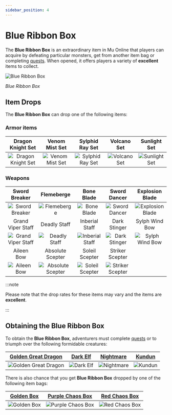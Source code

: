 ```yaml
---
sidebar_position: 4
---
```


# Blue Ribbon Box

The **Blue Ribbon Box** is an extraordinary item in Mu Online that players can acquire by defeating particular monsters, get from another item bag or completing [quests](/gameplay-systems/quest-system). When opened, it offers players a variety of **excellent** items to collect.

![Blue Ribbon Box](/img/items/item-bags/box-of-blue-ribbon.png)

_Blue Ribbon Box_

## Item Drops

The **Blue Ribbon Box** can drop one of the following items:

### Armor items

|                      Dragon Knight Set                       |                     Venom Mist Set                     |                     Sylphid Ray Set                      |                   Volcano Set                    |                    Sunlight Set                    |
| :----------------------------------------------------------: | :----------------------------------------------------: | :------------------------------------------------------: | :----------------------------------------------: | :------------------------------------------------: |
| ![Dragon Knight Set](/img/items/armors/dk/dragon-knight.png) | ![Venom Mist Set](/img/items/armors/dw/venom-mist.png) | ![Sylphid Ray Set](/img/items/armors/fe/sylphid-ray.png) | ![Volcano Set](/img/items/armors/mg/volcano.png) | ![Sunlight Set](/img/items/armors/dl/sunlight.png) |

### Weapons

|                         Sword Breaker                         |                          Flemeberge                           |                        Bone Blade                         |                        Sword Dancer                         |                      Explosion Blade                      |
| :-----------------------------------------------------------: | :-----------------------------------------------------------: | :-------------------------------------------------------: | :---------------------------------------------------------: | :-------------------------------------------------------: |
|     ![Sword Breaker](/img/items/swords/sword-breaker.png)     |        ![Flemeberge](/img/items/swords/flameberge.png)        |      ![Bone Blade](/img/items/swords/bone-blade.png)      |     ![Sword Dancer](/img/items/swords/sword-dancer.png)     | ![Explosion Blade](/img/items/swords/explosion-blade.png) |
|                       Grand Viper Staff                       |                         Deadly Staff                          |                      Inberial Staff                       |                        Dark Stinger                         |                      Sylph Wind Bow                       |
| ![Grand Viper Staff](/img/items/staffs/grand-viper-staff.png) |      ![Deadly Staff](/img/items/staffs/deadly-staff.png)      |  ![Inberial Staff](/img/items/staffs/inberial-staff.png)  |      ![Dark Stinger](/img/items/bows/dark-stinger.png)      |   ![Sylph Wind Bow](/img/items/bows/sylph-wind-bow.png)   |
|                          Aileen Bow                           |                       Absolute Scepter                        |                      Soleil Scepter                       |                       Striker Scepter                       |                                                           |
|         ![Aileen Bow](/img/items/bows/aileen-bow.png)         | ![Absolute Scepter](/img/items/scepters/absolute-scepter.png) | ![Soleil Scepter](/img/items/scepters/soleil-scepter.png) | ![Striker Scepter](/img/items/scepters/striker-scepter.png) |                                                           |

:::note

Please note that the drop rates for these items may vary and the items are **excellent**.

:::

## Obtaining the Blue Ribbon Box

To obtain the **Blue Ribbon Box**, adventurers must complete [quests](/gameplay-systems/quest-system) or to triumph over the following formidable creatures:

|    [Golden Great Dragon](/special-monsters/invasions/golden-great-dragon)    | [Dark Elf](/special-monsters/event-exclusive/dark-elf) |     [Nightmare](/special-monsters/bosses/nightmare)      | [Kundun](/special-monsters/bosses/kundun)  |
| :--------------------------------------------------------------------------: | :----------------------------------------------------: | :------------------------------------------------------: | :----------------------------------------: |
| ![Golden Great Dragon](/img/monsters/special/golden/golden-great-dragon.jpg) | ![Dark Elf](/img/monsters/special/others/dark-elf.jpg) | ![Nightmare](/img/monsters/special/bosses/nightmare.jpg) | ![Kundun](/img/monsters/kalima/kundun.jpg) |

There is also chance that you get **Blue Ribbon Box** dropped by one of the following item bags:

|   [Golden Box](/items/item-bags/misc/golden-box)   |   [Purple Chaos Box](/items/item-bags/misc/purple-chaos-box)   |   [Red Chaos Box](/items/item-bags/exc/red-chaos-box)    |
| :------------------------------------------------: | :------------------------------------------------------------: | :------------------------------------------------------: |
| ![Golden Box](/img/items/item-bags/golden-box.png) | ![Purple Chaos Box](/img/items/item-bags/purple-chaos-box.png) | ![Red Chaos Box](/img/items/item-bags/red-chaos-box.png) |
